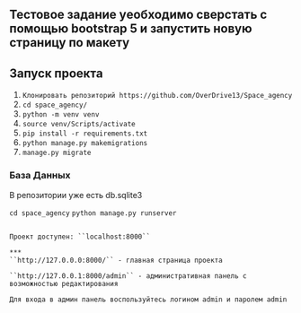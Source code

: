 ## Тестовое задание yеобходимо сверстать с помощью bootstrap 5 и запустить новую страницу по макету

## Запуск проекта 

1. ``Клонировать репозиторий https://github.com/OverDrive13/Space_agency``
2. ``cd space_agency/``
3. ``python -m venv venv``
4. ``source venv/Scripts/activate``
5. ``pip install -r requirements.txt``
6. ``python manage.py makemigrations``
7. ``manage.py migrate``

### База Данных
В репозитории уже есть db.sqlite3

``cd space_agency``
``python manage.py runserver``
```

Проект доступен: ``localhost:8000``

***
``http://127.0.0.0:8000/`` - главная страница проекта

``http://127.0.0.1:8000/admin`` - административная панель с возможностью редактирования 

Для входа в админ панель воспользуйтесь логином admin и паролем admin
